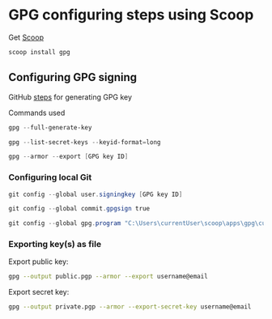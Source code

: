 # GPG configuring steps using Scoop

Get [Scoop](https://scoop.sh/)
```powershell
scoop install gpg
```

## Configuring GPG signing

GitHub [steps](https://docs.github.com/en/authentication/managing-commit-signature-verification/generating-a-new-gpg-key#generating-a-gpg-key) for generating GPG key

Commands used
```powershell
gpg --full-generate-key
```

```powershell
gpg --list-secret-keys --keyid-format=long
```

```powershell
gpg --armor --export [GPG key ID]
```

### Configuring local Git
```powershell
git config --global user.signingkey [GPG key ID]
```
```powershell
git config --global commit.gpgsign true
```
```powershell
git config --global gpg.program "C:\Users\currentUser\scoop\apps\gpg\current\bin\gpg.exe"
```

### Exporting key(s) as file
Export public key:
```bash
gpg --output public.pgp --armor --export username@email
```
Export secret key:
```bash
gpg --output private.pgp --armor --export-secret-key username@email
```